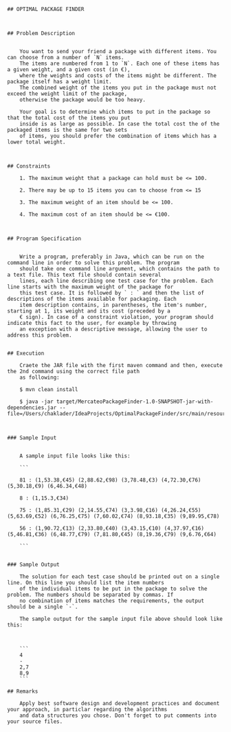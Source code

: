 

    ## OPTIMAL PACKAGE FINDER 



    ## Problem Description

        
        You want to send your friend a package with different items. You can choose from a number of `N` items. 
        The items are numbered from 1 to `N`. Each one of these items has a given weight, and a given cost (in €), 
        where the weights and costs of the items might be different. The package itself has a weight limit. 
        The combined weight of the items you put in the package must not exceed the weight limit of the package, 
        otherwise the package would be too heavy.
        
        Your goal is to determine which items to put in the package so that the total cost of the items you put 
        inside is as large as possible. In case the total cost the of the packaged items is the same for two sets 
        of items, you should prefer the combination of items which has a lower total weight.
    
    
    
    ## Constraints
        
        1. The maximum weight that a package can hold must be <= 100.
        
        2. There may be up to 15 items you can to choose from <= 15
        
        3. The maximum weight of an item should be <= 100.
        
        4. The maximum cost of an item should be <= €100.
    
    
    
    ## Program Specification

        
        Write a program, preferably in Java, which can be run on the command line in order to solve this problem. The program 
        should take one command line argument, which contains the path to a text file. This text file should contain several 
        lines, each line describing one test case for the problem. Each line starts with the maximum weight of the package for 
        this test case. It is followed by ` : ` and then the list of descriptions of the items available for packaging. Each 
        item description contains, in parentheses, the item's number, starting at 1, its weight and its cost (preceded by a 
        € sign). In case of a constraint violation, your program should indicate this fact to the user, for example by throwing 
        an exception with a descriptive message, allowing the user to address this problem.


    ## Execution

        Craete the JAR file with the first maven command and then, execute the 2nd command using the correct file path
        as following:

        $ mvn clean install
        
        $ java -jar target/MercateoPackageFinder-1.0-SNAPSHOT-jar-with-dependencies.jar --file=/Users/chaklader/IdeaProjects/OptimalPackageFinder/src/main/resources/sampleInput.txt
    

    
    ### Sample Input
    

        A sample input file looks like this:
        
        ```
        
        81 : (1,53.38,€45) (2,88.62,€98) (3,78.48,€3) (4,72.30,€76) (5,30.18,€9) (6,46.34,€48)
        
        8 : (1,15.3,€34)
        
        75 : (1,85.31,€29) (2,14.55,€74) (3,3.98,€16) (4,26.24,€55) (5,63.69,€52) (6,76.25,€75) (7,60.02,€74) (8,93.18,€35) (9,89.95,€78)
        
        56 : (1,90.72,€13) (2,33.80,€40) (3,43.15,€10) (4,37.97,€16) (5,46.81,€36) (6,48.77,€79) (7,81.80,€45) (8,19.36,€79) (9,6.76,€64)
        
        ```
    

    ### Sample Output

        The solution for each test case should be printed out on a single line. On this line you should list the item numbers 
        of the individual items to be put in the package to solve the problem. The numbers should be separated by commas. If 
        no combination of items matches the requirements, the output should be a single `-`.

        The sample output for the sample input file above should look like this:
    
        
        
        ```
        4
        -
        2,7
        8,9
        ```

    ## Remarks
    
        Apply best software design and development practices and document your approach, in particlar regarding the algorithms 
        and data structures you chose. Don't forget to put comments into your source files.
    

    
    
    
    
    
    
    
